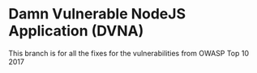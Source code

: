# Damn Vulnerable NodeJS Application (DVNA) 

This branch is for all the fixes for the vulnerabilities from OWASP Top 10 2017